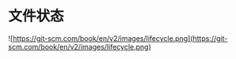 # 文件状态

![https://git-scm.com/book/en/v2/images/lifecycle.png](https://git-scm.com/book/en/v2/images/lifecycle.png)